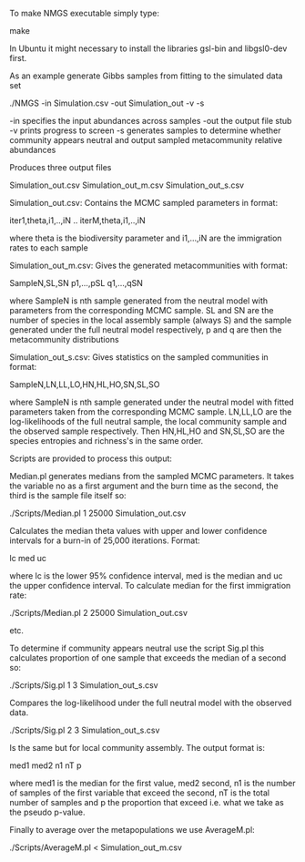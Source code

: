 To make NMGS executable simply type:

make

In Ubuntu it might necessary to install the libraries gsl-bin and
libgsl0-dev first.

As an example generate Gibbs samples from fitting to the simulated data set

./NMGS -in Simulation.csv -out Simulation_out -v -s

-in specifies the input abundances across samples
-out the output file stub
-v prints progress to screen
-s generates samples to determine whether community appears neutral and output sampled metacommunity relative abundances

Produces three output files

Simulation_out.csv
Simulation_out_m.csv
Simulation_out_s.csv

Simulation_out.csv: Contains the MCMC sampled parameters in format:

iter1,theta,i1,..,iN
..
iterM,theta,i1,..,iN

where theta is the biodiversity parameter and i1,...,iN are the immigration rates to each sample

Simulation_out_m.csv: Gives the generated metacommunities with format:

SampleN,SL,SN
p1,...,pSL
q1,...,qSN

where SampleN is nth sample generated from the neutral model with parameters from the corresponding MCMC sample. SL and SN are the number of species in the local assembly sample (always S) and the sample generated under the full neutral model respectively, p and q are then the metacommunity distributions

Simulation_out_s.csv: Gives statistics on the sampled communities in format:

SampleN,LN,LL,LO,HN,HL,HO,SN,SL,SO

where SampleN is nth sample generated under the neutral model with fitted parameters taken from the corresponding MCMC sample. LN,LL,LO are the log-likelihoods of the full neutral sample, the local community sample and the observed sample respectively. Then HN,HL,HO and SN,SL,SO are the species entropies and richness's in the same order.

Scripts are provided to process this output:

Median.pl generates medians from the sampled MCMC parameters. It takes the variable no as a first argument and the burn time as the second, the third is the sample file itself so:

./Scripts/Median.pl 1 25000 Simulation_out.csv 

Calculates the median theta values with upper and lower confidence intervals for a burn-in of 25,000 iterations. Format:

lc med uc

where lc is the lower 95% confidence interval, med is the median and uc the upper confidence interval. To calculate median for the first immigration rate:

./Scripts/Median.pl 2 25000 Simulation_out.csv

etc.

To determine if community appears neutral use the script Sig.pl this calculates proportion of one sample that exceeds the median of a second so:

./Scripts/Sig.pl 1 3 Simulation_out_s.csv

Compares the log-likelihood under the full neutral model with the observed data.

./Scripts/Sig.pl 2 3 Simulation_out_s.csv

Is the same but for local community assembly. The output format is:

med1 med2 n1 nT p

where med1 is the median for the first value, med2 second, n1 is the number of samples of the first variable that exceed the second, nT is the total number of samples and p the proportion that exceed i.e. what we take as the pseudo p-value.

Finally to average over the metapopulations we use AverageM.pl:

./Scripts/AverageM.pl < Simulation_out_m.csv







